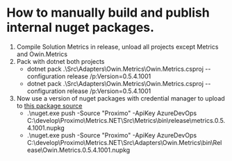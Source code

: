 # How to manually build and publish internal nuget packages.

1. Compile Solution Metrics in release, unload all projects except Metrics and Owin.Metrics
1. Pack with dotnet both projects
	- dotnet pack .\Src\Adapters\Owin.Metrics\Owin.Metrics.csproj --configuration release /p:Version=0.5.4.1001
	- dotnet pack .\Src\Adapters\Owin.Metrics\Owin.Metrics.csproj --configuration release /p:Version=0.5.4.1001
1. Now use a version of nuget packages with credential manager to upload to [this package source](https://dev.azure.com/prxm/Jarvis/_packaging?_a=feed&feed=Proximo) 
	-  .\nuget.exe push -Source "Proximo" -ApiKey AzureDevOps C:\develop\Proximo\Metrics.NET\Src\Metrics\bin\release\metrics.0.5.4.1001.nupkg
	-  .\nuget.exe push -Source "Proximo" -ApiKey AzureDevOps C:\develop\Proximo\Metrics.NET\Src\Adapters\Owin.Metrics\bin\Release\Owin.Metrics.0.5.4.1001.nupkg